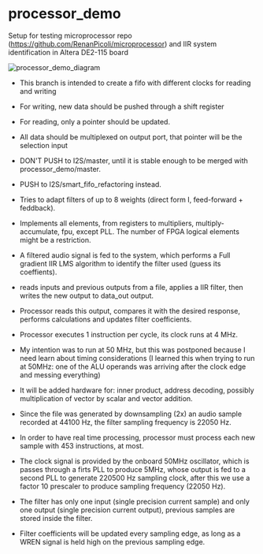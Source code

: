 # processor_demo
Setup for testing microprocessor repo (https://github.com/RenanPicoli/microprocessor) and IIR system identification in Altera DE2-115 board

![processor_demo_diagram](https://user-images.githubusercontent.com/19754679/198656644-863de509-2e4f-4a0a-afcc-c0e799dcba09.svg)

* This branch is intended to create a fifo with different clocks for reading and writing
* For writing, new data should be pushed through a shift register
* For reading, only a pointer should be updated.
* All data should be multiplexed on output port, that pointer will be the selection input
* DON'T PUSH to I2S/master, until it is stable enough to be merged with processor_demo/master.
* PUSH to I2S/smart_fifo_refactoring instead.

* Tries to adapt filters of up to 8 weights (direct form I, feed-forward + feddback).
* Implements all elements, from registers to multipliers, multiply-accumulate, fpu, except PLL. The number of FPGA logical elements might be a restriction.
* A filtered audio signal is fed to the system, which performs a Full gradient IIR LMS algorithm to identify the filter used (guess its coeffients).
* reads inputs and previous outputs from a file, applies a IIR filter, then writes the new output to data_out output.
* Processor reads this output, compares it with the desired response, performs calculations and updates filter coefficients.
* Processor executes 1 instruction per cycle, its clock runs at 4 MHz.
* My intention was to run at 50 MHz, but this was postponed because I need learn about timing considerations (I learned this when trying to run at 50MHz: one of the ALU operands was arriving after the clock edge and messing everything)
* It will be added hardware for: inner product, address decoding, possibly multiplication of vector by scalar and vector addition.
* Since the file was generated by downsampling (2x) an audio sample recorded at 44100 Hz, the filter sampling frequency is 22050 Hz.
* In order to have real time processing, processor must process each new sample with 453 instructions, at most.
* The clock signal is provided by the onboard 50MHz oscillator, which is passes through a firts PLL to produce 5MHz, whose output is fed to a second PLL to generate 220500 Hz sampling clock, after this we use a factor 10 prescaler to produce sampling frequency (22050 Hz).
* The filter has only one input (single precision current sample) and only one output (single precision current output), previous samples are stored inside the filter.
* Filter coefficients will be updated every sampling edge, as long as a WREN signal is held high on the previous sampling edge.
